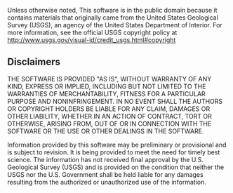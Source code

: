 Unless otherwise noted, This software is in the public domain because it
contains materials that originally came from the United States Geological
Survey (USGS), an agency of the United States Department of Interior. For
more information, see the official USGS copyright policy at
http://www.usgs.gov/visual-id/credit_usgs.html#copyright

Disclaimers
-----------
THE SOFTWARE IS PROVIDED "AS IS", WITHOUT WARRANTY OF ANY KIND, EXPRESS OR
IMPLIED, INCLUDING BUT NOT LIMITED TO THE WARRANTIES OF MERCHANTABILITY, FITNESS
FOR A PARTICULAR PURPOSE AND NONINFRINGEMENT. IN NO EVENT SHALL THE AUTHORS OR
COPYRIGHT HOLDERS BE LIABLE FOR ANY CLAIM, DAMAGES OR OTHER LIABILITY, WHETHER
IN AN ACTION OF CONTRACT, TORT OR OTHERWISE, ARISING FROM, OUT OF OR IN
CONNECTION WITH THE SOFTWARE OR THE USE OR OTHER DEALINGS IN THE SOFTWARE.


Information provided by this software may be preliminary or provisional and is
subject to revision. It is being provided to meet the need for timely best
science. The information has not received final approval by the U.S. Geological
Survey (USGS) and is provided on the condition that neither the USGS nor the U.S.
Government shall be held liable for any damages resulting from the authorized or
unauthorized use of the information.
